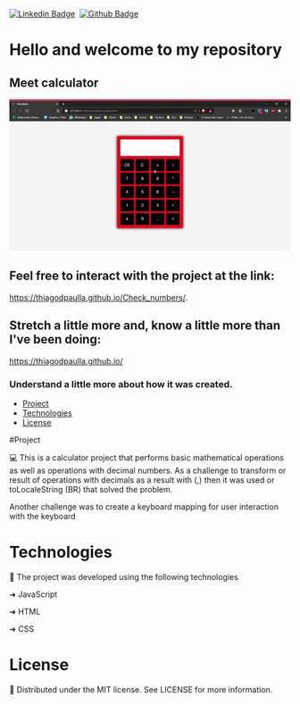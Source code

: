 [![Linkedin Badge](https://img.shields.io/badge/-LinkedIn-blue?style=flat-square&logo=Linkedin&logoColor=white&link=https://www.linkedin.com/in/thiagodepaulla/)](https://www.linkedin.com/in/thiagodepaulla/)   [![Github Badge](https://img.shields.io/badge/-Github-000?style=flat-square&logo=Github&logoColor=white&link=https://github.com/thiagodpaulla)](https://github.com/thiagodpaulla)

# Hello and welcome to my repository
## Meet calculator

![](https://github.com/thiagodpaulla/calculator/blob/main/calculator.gif)

## Feel free to interact with the project at the link:
https://thiagodpaulla.github.io/Check_numbers/.

## Stretch a little more and, know a little more than I've been doing:


https://thiagodpaulla.github.io/

### Understand a little more about how it was created.



  * [Project](#project)
  * [Technologies](#technologies)
  * [License](#license)

#Project

💻 
This is a calculator project that performs basic mathematical operations as well as operations with decimal numbers.
As a challenge to transform or result of operations with decimals as a result with (,) then it was used or toLocaleString (BR) that solved the problem.

Another challenge was to create a keyboard mapping for user interaction with the keyboard
# Technologies

🚀 The project was developed using the following technologies


➜ JavaScript

➜ HTML

➜ CSS


# License
📂 Distributed under the MIT license. See LICENSE for more information.


